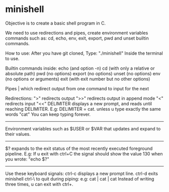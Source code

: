 # minishell
Objective is to create a basic shell program in C.

We need to use redirections and pipes,
create environment variables commands such as:
cd, echo, env, exit, export, pwd and unset builtin commands.

How to use:
After you have git cloned, Type: "./minishell"
Inside the terminal to use.


Builtin commands inside:
echo (and option -n)
cd (with only a relative or absolute path)
pwd (no options)
export (no options)
unset (no options)
env (no options or arguments)
exit (with exit number but no other options)



Pipes | which redirect output from one command to input for the next



Redirections:
">" redirects output
">>" redirects output in append mode
"<" redirects input
"<<" DELIMITER displays a new prompt, and reads until reaching DELIMITER.
E.g: DELIMITER = cat.
unless u type exactly the same words "cat" You can keep typing forever.



____________________________________________________________________________________
Environment variables such as $USER or $VAR that updates and expand to their values.
____________________________________________________________________________________
$? expands to the exit status of the most recently executed foreground pipeline.
E.g: If u exit with ctrl+C the signal should show the value 130 when you wrote:
"echo $?"
____________________________________________________________________________________



Use these keyboard signals:
ctrl-c displays a new prompt line.
ctrl-d exits minishell
ctrl-\ to quit during piping:
e.g:
cat | cat | cat
Instead of writing three times, u can exit with ctrl+\.
